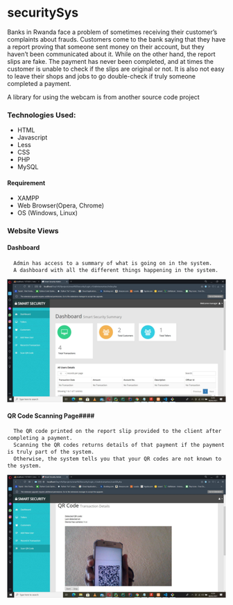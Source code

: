 # securitySys
Banks in Rwanda face a problem of sometimes receiving their customer’s complaints about frauds. Customers come to the bank saying that they have a report proving that someone sent money on their account, but they haven’t been communicated about it. While on the other hand, the report slips are fake.  The payment has never been completed, and at times the customer is unable to check if the slips are original or not. It is also not easy to leave their shops and jobs to go double-check if truly someone completed a payment.

A library for using the webcam is from another source code project 

### Technologies Used: ###
  
  * HTML
  * Javascript
  * Less
  * CSS
  * PHP
  * MySQL
   
 #### Requirement ####
   * XAMPP
   * Web Browser(Opera, Chrome)
   * OS (Windows, Linux)

### Website Views ###

  #### Dashboard ####

      Admin has access to a summary of what is going on in the system. 
      A dashboard with all the different things happening in the system.
      
![dashboard](https://github.com/ADeogratias/securitySys/blob/master/images/secsystem_admin_dashboard.JPG)


  #### QR Code Scanning Page####

      The QR code printed on the report slip provided to the client after completing a payment.
      Scanning the QR codes returns details of that payment if the payment is truly part of the system. 
      Otherwise, the system tells you that your QR codes are not known to the system.

![dashboard](https://github.com/ADeogratias/securitySys/blob/master/images/secsystem_qrcode-scanning.JPG)


